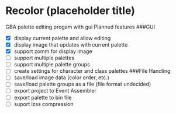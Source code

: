 # Recolor (placeholder title)
 GBA palette editing progam with gui
Planned features
###GUI
- [x] display current palette and allow editing
- [x] display image that updates with current palette
- [x] support zomm for display image
- [ ] support multiple palettes
- [ ] support multiple palette groups
- [ ] create settings for character and class palettes
###File Handling
- [ ] save/load image data (color order, etc.)
- [ ] save/load palette groups as a file (file format undecided)
- [ ] export project to Event Assembler
- [ ] export palette to bin file
- [ ] suport lzss compression
